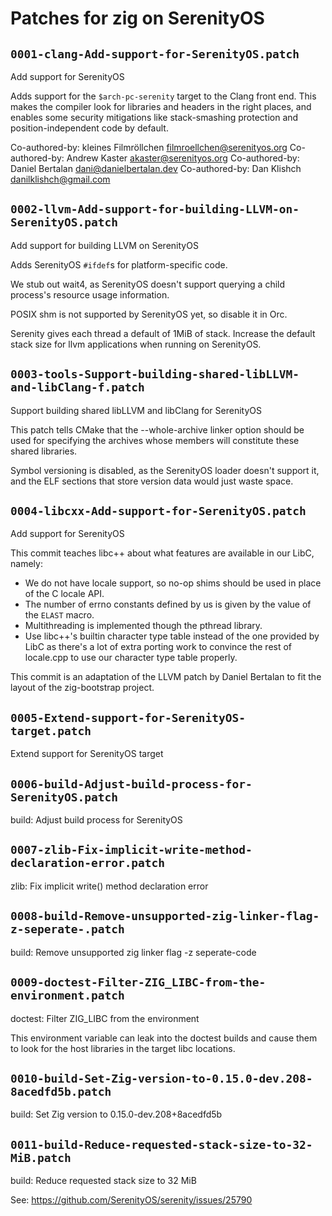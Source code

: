 # Patches for zig on SerenityOS

## `0001-clang-Add-support-for-SerenityOS.patch`

Add support for SerenityOS

Adds support for the `$arch-pc-serenity` target to the Clang front end.
This makes the compiler look for libraries and headers in the right
places, and enables some security mitigations like stack-smashing
protection and position-independent code by default.

Co-authored-by: kleines Filmröllchen <filmroellchen@serenityos.org>
Co-authored-by: Andrew Kaster <akaster@serenityos.org>
Co-authored-by: Daniel Bertalan <dani@danielbertalan.dev>
Co-authored-by: Dan Klishch <danilklishch@gmail.com>

## `0002-llvm-Add-support-for-building-LLVM-on-SerenityOS.patch`

Add support for building LLVM on SerenityOS

Adds SerenityOS `#ifdef`s for platform-specific code.

We stub out wait4, as SerenityOS doesn't support querying a child
process's resource usage information.

POSIX shm is not supported by SerenityOS yet, so disable it in Orc.

Serenity gives each thread a default of 1MiB of stack. Increase the
default stack size for llvm applications when running on SerenityOS.


## `0003-tools-Support-building-shared-libLLVM-and-libClang-f.patch`

Support building shared libLLVM and libClang for SerenityOS

This patch tells CMake that the --whole-archive linker option should be
used for specifying the archives whose members will constitute these
shared libraries.

Symbol versioning is disabled, as the SerenityOS loader doesn't support
it, and the ELF sections that store version data would just waste space.

## `0004-libcxx-Add-support-for-SerenityOS.patch`

Add support for SerenityOS

This commit teaches libc++ about what features are available in our
LibC, namely:
* We do not have locale support, so no-op shims should be used in place
  of the C locale API.
* The number of errno constants defined by us is given by the value of
  the `ELAST` macro.
* Multithreading is implemented though the pthread library.
* Use libc++'s builtin character type table instead of the one provided
  by LibC as there's a lot of extra porting work to convince the rest of
  locale.cpp to use our character type table properly.

This commit is an adaptation of the LLVM patch by Daniel Bertalan to fit
the layout of the zig-bootstrap project.


## `0005-Extend-support-for-SerenityOS-target.patch`

Extend support for SerenityOS target


## `0006-build-Adjust-build-process-for-SerenityOS.patch`

build: Adjust build process for SerenityOS


## `0007-zlib-Fix-implicit-write-method-declaration-error.patch`

zlib: Fix implicit write() method declaration error


## `0008-build-Remove-unsupported-zig-linker-flag-z-seperate-.patch`

build: Remove unsupported zig linker flag -z seperate-code


## `0009-doctest-Filter-ZIG_LIBC-from-the-environment.patch`

doctest: Filter ZIG_LIBC from the environment

This environment variable can leak into the doctest builds and cause
them to look for the host libraries in the target libc locations.

## `0010-build-Set-Zig-version-to-0.15.0-dev.208-8acedfd5b.patch`

build: Set Zig version to 0.15.0-dev.208+8acedfd5b


## `0011-build-Reduce-requested-stack-size-to-32-MiB.patch`

build: Reduce requested stack size to 32 MiB

See: https://github.com/SerenityOS/serenity/issues/25790

